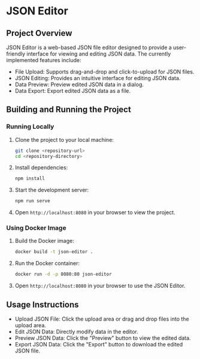 # JSON Editor

## Project Overview

JSON Editor is a web-based JSON file editor designed to provide a user-friendly interface for viewing and editing JSON data. The currently implemented features include:

- File Upload: Supports drag-and-drop and click-to-upload for JSON files.
- JSON Editing: Provides an intuitive interface for editing JSON data.
- Data Preview: Preview edited JSON data in a dialog.
- Data Export: Export edited JSON data as a file.

## Building and Running the Project

### Running Locally

1. Clone the project to your local machine:

   ```bash
   git clone <repository-url>
   cd <repository-directory>
   ```

2. Install dependencies:

   ```bash
   npm install
   ```

3. Start the development server:

   ```bash
   npm run serve
   ```

4. Open `http://localhost:8080` in your browser to view the project.

### Using Docker Image

1. Build the Docker image:

   ```bash
   docker build -t json-editor .
   ```

2. Run the Docker container:

   ```bash
   docker run -d -p 8080:80 json-editor
   ```

3. Open `http://localhost:8080` in your browser to use the JSON Editor.

## Usage Instructions

- Upload JSON File: Click the upload area or drag and drop files into the upload area.
- Edit JSON Data: Directly modify data in the editor.
- Preview JSON Data: Click the "Preview" button to view the edited data.
- Export JSON Data: Click the "Export" button to download the edited JSON file.